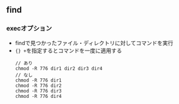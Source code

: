 ## find
### execオプション
- findで見つかったファイル・ディレクトリに対してコマンドを実行
- `{} +`を指定するとコマンドを一度に適用する
  ```
  // あり
  chmod -R 776 dir1 dir2 dir3 dir4
  // なし
  chmod -R 776 dir1
  chmod -R 776 dir2
  chmod -R 776 dir3
  chmod -R 776 dir4
  ```
